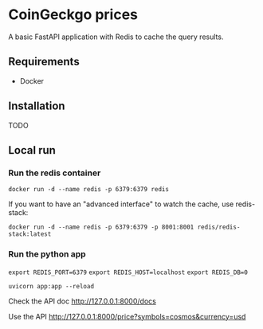 # CoinGeckgo prices

A basic FastAPI application with Redis to cache the query results.

## Requirements

- Docker

## Installation

TODO

## Local run

### Run the redis container

`docker run -d --name redis -p 6379:6379 redis`

If you want to have an "advanced interface" to watch the cache, use redis-stack:

`docker run -d --name redis -p 6379:6379 -p 8001:8001 redis/redis-stack:latest`

### Run the python app

`export REDIS_PORT=6379`
`export REDIS_HOST=localhost`
`export REDIS_DB=0`

`uvicorn app:app --reload`

Check the API doc http://127.0.0.1:8000/docs

Use the API http://127.0.0.1:8000/price?symbols=cosmos&currency=usd
